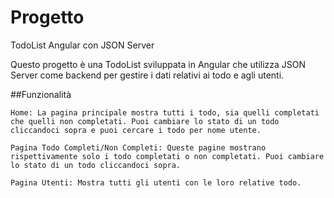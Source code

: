 # Progetto

TodoList Angular con JSON Server

Questo progetto è una TodoList sviluppata in Angular che utilizza JSON Server come backend per gestire i dati relativi ai todo e agli utenti.

##Funzionalità

    Home: La pagina principale mostra tutti i todo, sia quelli completati che quelli non completati. Puoi cambiare lo stato di un todo cliccandoci sopra e puoi cercare i todo per nome utente.

    Pagina Todo Completi/Non Completi: Queste pagine mostrano rispettivamente solo i todo completati o non completati. Puoi cambiare lo stato di un todo cliccandoci sopra.

    Pagina Utenti: Mostra tutti gli utenti con le loro relative todo.
    